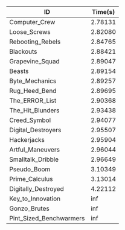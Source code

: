 |ID|Time(s)|
|-|-|
|Computer_Crew|2.78131|
|Loose_Screws|2.82080|
|Rebooting_Rebels|2.84765|
|Blackouts|2.88421|
|Grapevine_Squad|2.89047|
|Beasts|2.89154|
|Byte_Mechanics|2.89257|
|Rug_Heed_Bend|2.89695|
|The_ERROR_List|2.90368|
|The_Hit_Blunders|2.93438|
|Creed_Symbol|2.94077|
|Digital_Destroyers|2.95507|
|Hackerjacks|2.95904|
|Artful_Maneuvers|2.96044|
|Smalltalk_Dribble|2.96649|
|Pseudo_Boom|3.10349|
|Prime_Calculus|3.13014|
|Digitally_Destroyed|4.22112|
|Key_to_Innovation|inf|
|Gonzo_Brutes|inf|
|Pint_Sized_Benchwarmers|inf|
